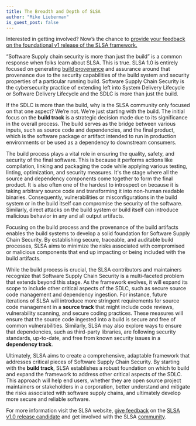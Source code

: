 ```yaml
---
title: The Breadth and Depth of SLSA
author: "Mike Lieberman"
is_guest_post: false
---
```


Interested in getting involved? Now’s the chance to [provide your feedback on the foundational v1 release of the SLSA framework.](2023-02-24-slsa-v1-rc.md)

“Software Supply chain security is more than just the build” is a common response when folks learn about SLSA. This is true. SLSA 1.0 is entirely focused on generating [build provenance](../v1.0/provenance.md) and assurance around that provenance due to the security capabilities of the build system and security properties of a particular running build. Software Supply Chain Security is the cybersecurity practice of extending left into System Delivery Lifecycle or Software Delivery Lifecycle and the SDLC is more than just the build.

If the SDLC is more than the build, why is the SLSA community only focused on that one aspect? We’re not. We’re just starting with the build. The initial focus on the **build track** is a strategic decision made due to its significance in the overall process. The build serves as the bridge between various inputs, such as source code and dependencies, and the final product, which is the software package or artifact intended to run in production environments or be used as a dependency to downstream consumers.

The build process plays a vital role in ensuring the quality, safety, and security of the final software. This is because it performs actions like compilation, linking and packaging the code while applying various testing, linting, optimization, and security measures. It's the stage where all the source and dependency components come together to form the final product. It is also often one of the hardest to introspect on because it is taking arbitrary source code and transforming it into non-human readable binaries. Consequently, vulnerabilities or misconfigurations in the build system or in the build itself can compromise the security of the software. Similarly, direct attacks on the build system or build itself can introduce malicious behavior in any and all output artifacts.

Focusing on the build process and the provenance of the build artifacts enables the build systems to develop a solid foundation for Software Supply Chain Security. By establishing secure, traceable, and auditable build processes, SLSA aims to minimize the risks associated with compromised or malicious components that end up impacting or being included with the build artifacts.

While the build process is crucial, the SLSA contributors and maintainers recognize that Software Supply Chain Security is a multi-faceted problem that extends beyond this stage. As the framework evolves, it will expand its scope to include other critical aspects of the SDLC, such as secure source code management and dependency ingestion.
For instance, future iterations of SLSA will introduce more stringent requirements for source code management in a **source track** that might include code reviews, vulnerability scanning, and secure coding practices. These measures will ensure that the source code ingested into a build is secure and free of common vulnerabilities. Similarly, SLSA may also explore ways to ensure that dependencies, such as third-party libraries, are following security standards, up-to-date, and free from known security issues in a **dependency track**.

Ultimately, SLSA aims to create a comprehensive, adaptable framework that addresses critical pieces of Software Supply Chain Security. By starting with the **build track**, SLSA establishes a robust foundation on which to build and expand the framework to address other critical aspects of the SDLC. This approach will help end users, whether they are open source project maintainers or stakeholders in a corporation, better understand and mitigate the risks associated with software supply chains, and ultimately develop more secure and reliable software.

For more information visit the SLSA website, [give feedback](https://github.com/slsa-framework/slsa/issues) on the [SLSA v1.0 release candidate](https://slsa.dev/v1.0/) and get involved with the SLSA [community](https://slsa.dev/community).
